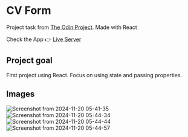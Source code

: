 # CV Form
Project task from <a href="https://www.theodinproject.com/lessons/node-path-react-new-cv-application">The Odin Project</a>.
Made with React

Check the App 👉 <a href="https://cv-app-git-main-biandresens-projects.vercel.app"/>Live Server</a>

## Project goal
First project using React. Focus on using state and passing properties.

## Images
![Screenshot from 2024-11-20 05-41-35](https://github.com/user-attachments/assets/56482442-c31e-41b2-a86e-17eaa41d7491)
![Screenshot from 2024-11-20 05-44-34](https://github.com/user-attachments/assets/edb23fae-c6ff-489b-8194-fa24ddd4d2c1)
![Screenshot from 2024-11-20 05-44-44](https://github.com/user-attachments/assets/47a91d5c-de80-43c2-b12d-db28a3e1f78c)
![Screenshot from 2024-11-20 05-44-57](https://github.com/user-attachments/assets/07b1c537-e7e8-4132-863f-4db1c9974104)
